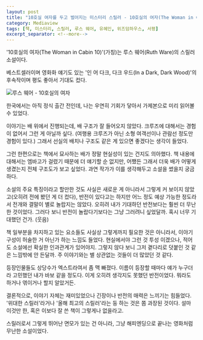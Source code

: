 ```yaml
---
layout: post
title: "10호실 여자를 두고 벌어지는 미스터리 스릴러 - 10호실의 여자(The Woman in Cabin 10)(가칭)"
category: Mediaview
tags: [책, 미스터리, 스릴러, 루스 웨어, 유혜인, 위즈덤하우스, 서평]
excerpt_separator: <!--more-->
---
```


'10호실의 여자(The Woman in Cabin 10)'(가칭)는 루스 웨어(Ruth Ware)의 스릴러 소설이다.
<!--more-->
베스트셀러이며 영화화 얘기도 있는 '인 어 다크, 다크 우드(In a Dark, Dark Wood)'의 후속작이며 평도 좋아서 기대도 컸다.


![루스 웨어 - 10호실의 여자](https://lh3.googleusercontent.com/-FBVpRfnRiWo/WPN5L2pAp1I/AAAAAAAAThU/vETG9AfV5X8-ZCJmw1MWHBUqzLwGP3oOgCE0/s360/the-woman-in-cabin-10-book.jpg "바다위 선상이라는 일종의 밀실에서 벌어지는 살인사건을 다뤘다.")


한국에서는 아직 정식 출간 전인데,
나는 우연히 기회가 닿아서 가제본으로 미리 읽어볼 수 있었다.

<!--
먼저 놀랐던 것은 편집이나 번역, 교정이 이뤄지지 않은 상태였다는 거다.
비록 '가제본'이라고는 하나 꾸미지는 않아서 글 자체에 대해서는 정리가 끝난 상태일지 알았다.
그런데, 번역도 어색한 게 있고, 오타 등 교정도 안 됐으며, 심지어 이면지를 쓴 건지 중간 내용도 초반에 나오는 등 편집도 안 되어있더라고.
이런 점이 집중력을 좀 떨어뜨리게 하기도 했는데,
깔끔하게 정리된 정식 출간 도서를 보면 또 얼마나 느낌이 다를지 궁금해졌다.
편집 전, 후를 볼 수 있는 건 흔치 않은 기회니까.
-->

이야기는 배 위에서 진행되는데, 배 구조가 잘 들어오지 않았다.
크루즈에 대해서는 경험이 없어서 그런 게 아닐까 싶다.
(여행용 크루즈가 아닌 소형 여객선이나 관람선 정도만 경험이 있다.)
그래서 선실의 배치나 구조도 같은 게 있으면 좋겠다는 생각이 들었다.

그런 한편으로는 책에서 묘사하는 배가 정말 현실성이 있는 건지도 의아했다.
책 내용에 대해서는 엠바고가 걸렸기 때문에 더 얘기할 순 없지만,
어쨌든 그래서 더욱 배가 어떻게 생겼는지 전체 구조도가 보고 싶었다.
과연 작가가 이를 생각해두고 소설을 썼을지 궁금하다.

소설의 주요 특징이라고 할만한 것도 사실은 새로운 게 아니라서 그렇게 커 보이지 않았고(오히려 전에 봤던 게 더 컸다),
반전이 있다고는 하지만 어느 정도 예상 가능한 정도라서 전개와 결말이 별로 놀랍지는 않았다.
오히려 내가 기대하던 반전보다는 훨씬 더 무난한 것이었다.
그러다 보니 반전이 놀랍다기보다는 그냥 그러려니 싶었달까.
혹시 너무 기대했던 건가. (웃음)

책 일부분을 차지하고 있는 요소들도 사실상 그렇게까지 필요한 것은 아니라서, 이야기 구성이 허술한 거 아닌가 하는 느낌도 들었다.
현실에서야 그런 것 투성 이겠으나, 적어도 소설에선 확실한 인과관계가 있어야지.
그렇지 않다 보니 그저 곁다리로 덧붙인 것 같은 느낌밖에 안 든달까.
주 이야기와는 별 상관없는 것들이 더 많았던 것 같다.

등장인물들도 상당수가 엑스트라여서 좀 맥 빠졌다.
이름이 등장할 때마다 얘가 누구더라 고민했던 내가 바보 같을 정도다.
이게 오히려 생각지도 못했던 반전이었다.
뭐라도 하거나 엮이거나 할지 알았거든.

결론적으로, 이야기 자체는 재미있었으나 긴장이나 반전의 매력은 느끼기는 힘들었다.
'위대한 스릴러'라거나 '올해 최고의 스릴러'라는 둥 하는 것은 쫌 과장된 것이다.
설마 이것만 한, 혹은 이보다 잘 쓴 책이 그렇게나 없을라고.

스릴러로서 그렇게 뛰어난 면모가 있는 건 아니라,
그냥 해피엔딩으로 끝나는 영화처럼 무난한 소설이었다.
